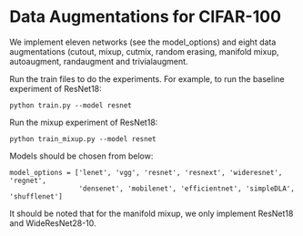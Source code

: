 # Data Augmentations for CIFAR-100

We implement eleven networks (see the model_options) and eight data augmentations (cutout, mixup, cutmix, random erasing, manifold mixup, autoaugment, randaugment and trivialaugment.

Run the train files to do the experiments. For example, to run the baseline experiment of ResNet18:

```
python train.py --model resnet
```

Run the mixup experiment of ResNet18:

```
python train_mixup.py --model resnet
```

Models should be chosen from below:

```
model_options = ['lenet', 'vgg', 'resnet', 'resnext', 'wideresnet', 'regnet', 
                 'densenet', 'mobilenet', 'efficientnet', 'simpleDLA', 'shufflenet']
```

It should be noted that for the manifold mixup, we only implement ResNet18 and WideResNet28-10.
